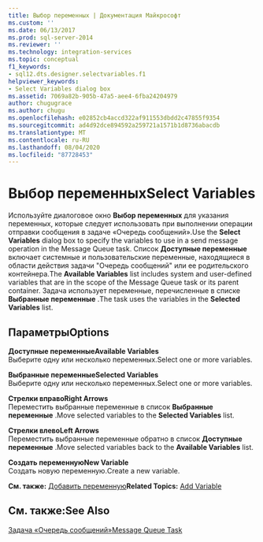 ```yaml
---
title: Выбор переменных | Документация Майкрософт
ms.custom: ''
ms.date: 06/13/2017
ms.prod: sql-server-2014
ms.reviewer: ''
ms.technology: integration-services
ms.topic: conceptual
f1_keywords:
- sql12.dts.designer.selectvariables.f1
helpviewer_keywords:
- Select Variables dialog box
ms.assetid: 7069a82b-905b-47a5-aee4-6fba24204979
author: chugugrace
ms.author: chugu
ms.openlocfilehash: e02852cb4accd322af911553dbdd2c47855f9354
ms.sourcegitcommit: ad4d92dce894592a259721a1571b1d8736abacdb
ms.translationtype: MT
ms.contentlocale: ru-RU
ms.lasthandoff: 08/04/2020
ms.locfileid: "87728453"
---
```

# <a name="select-variables"></a><span data-ttu-id="72207-102">Выбор переменных</span><span class="sxs-lookup"><span data-stu-id="72207-102">Select Variables</span></span>
  <span data-ttu-id="72207-103">Используйте диалоговое окно **Выбор переменных** для указания переменных, которые следует использовать при выполнении операции отправки сообщения в задаче «Очередь сообщений».</span><span class="sxs-lookup"><span data-stu-id="72207-103">Use the **Select Variables** dialog box to specify the variables to use in a send message operation in the Message Queue task.</span></span> <span data-ttu-id="72207-104">Список **Доступные переменные** включает системные и пользовательские переменные, находящиеся в области действия задачи "Очередь сообщений" или ее родительского контейнера.</span><span class="sxs-lookup"><span data-stu-id="72207-104">The **Available Variables** list includes system and user-defined variables that are in the scope of the Message Queue task or its parent container.</span></span> <span data-ttu-id="72207-105">Задача использует переменные, перечисленные в списке **Выбранные переменные** .</span><span class="sxs-lookup"><span data-stu-id="72207-105">The task uses the variables in the **Selected Variables** list.</span></span>  
  
## <a name="options"></a><span data-ttu-id="72207-106">Параметры</span><span class="sxs-lookup"><span data-stu-id="72207-106">Options</span></span>  
 <span data-ttu-id="72207-107">**Доступные переменные**</span><span class="sxs-lookup"><span data-stu-id="72207-107">**Available Variables**</span></span>  
 <span data-ttu-id="72207-108">Выберите одну или несколько переменных.</span><span class="sxs-lookup"><span data-stu-id="72207-108">Select one or more variables.</span></span>  
  
 <span data-ttu-id="72207-109">**Выбранные переменные**</span><span class="sxs-lookup"><span data-stu-id="72207-109">**Selected Variables**</span></span>  
 <span data-ttu-id="72207-110">Выберите одну или несколько переменных.</span><span class="sxs-lookup"><span data-stu-id="72207-110">Select one or more variables.</span></span>  
  
 <span data-ttu-id="72207-111">**Стрелки вправо**</span><span class="sxs-lookup"><span data-stu-id="72207-111">**Right Arrows**</span></span>  
 <span data-ttu-id="72207-112">Переместить выбранные переменные в список **Выбранные переменные** .</span><span class="sxs-lookup"><span data-stu-id="72207-112">Move selected variables to the **Selected Variables** list.</span></span>  
  
 <span data-ttu-id="72207-113">**Стрелки влево**</span><span class="sxs-lookup"><span data-stu-id="72207-113">**Left Arrows**</span></span>  
 <span data-ttu-id="72207-114">Переместить выбранные переменные обратно в список **Доступные переменные** .</span><span class="sxs-lookup"><span data-stu-id="72207-114">Move selected variables back to the **Available Variables** list.</span></span>  
  
 <span data-ttu-id="72207-115">**Создать переменную**</span><span class="sxs-lookup"><span data-stu-id="72207-115">**New Variable**</span></span>  
 <span data-ttu-id="72207-116">Создать новую переменную.</span><span class="sxs-lookup"><span data-stu-id="72207-116">Create a new variable.</span></span>  
  
 <span data-ttu-id="72207-117">**См. также:** [Добавить переменную](../../2014/integration-services/add-variable.md)</span><span class="sxs-lookup"><span data-stu-id="72207-117">**Related Topics:** [Add Variable](../../2014/integration-services/add-variable.md)</span></span>  
  
## <a name="see-also"></a><span data-ttu-id="72207-118">См. также:</span><span class="sxs-lookup"><span data-stu-id="72207-118">See Also</span></span>  
 [<span data-ttu-id="72207-119">Задача «Очередь сообщений»</span><span class="sxs-lookup"><span data-stu-id="72207-119">Message Queue Task</span></span>](control-flow/message-queue-task.md)  
  
  
